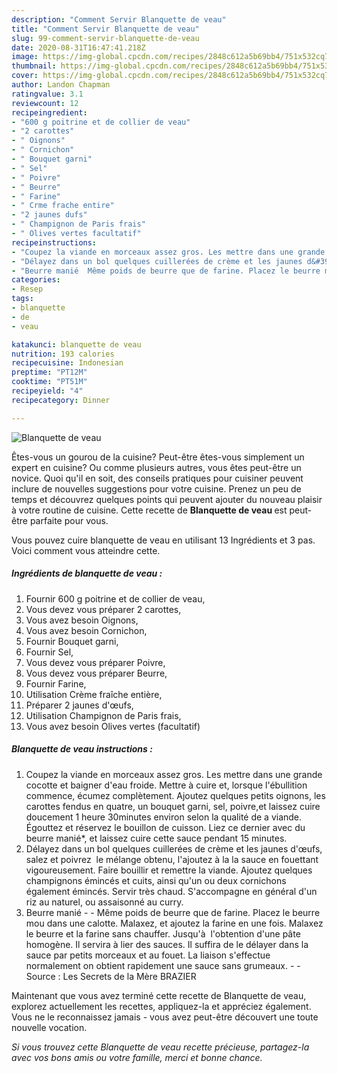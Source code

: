 ```yaml
---
description: "Comment Servir Blanquette de veau"
title: "Comment Servir Blanquette de veau"
slug: 99-comment-servir-blanquette-de-veau
date: 2020-08-31T16:47:41.218Z
image: https://img-global.cpcdn.com/recipes/2848c612a5b69bb4/751x532cq70/blanquette-de-veau-photo-principale-de-la-recette.jpg
thumbnail: https://img-global.cpcdn.com/recipes/2848c612a5b69bb4/751x532cq70/blanquette-de-veau-photo-principale-de-la-recette.jpg
cover: https://img-global.cpcdn.com/recipes/2848c612a5b69bb4/751x532cq70/blanquette-de-veau-photo-principale-de-la-recette.jpg
author: Landon Chapman
ratingvalue: 3.1
reviewcount: 12
recipeingredient:
- "600 g poitrine et de collier de veau"
- "2 carottes"
- " Oignons"
- " Cornichon"
- " Bouquet garni"
- " Sel"
- " Poivre"
- " Beurre"
- " Farine"
- " Crme frache entire"
- "2 jaunes dufs"
- " Champignon de Paris frais"
- " Olives vertes facultatif"
recipeinstructions:
- "Coupez la viande en morceaux assez gros. Les mettre dans une grande cocotte et baigner d&#39;eau froide. Mettre à cuire et, lorsque l&#39;ébullition commence, écumez complètement. Ajoutez quelques petits oignons, les carottes fendus en quatre, un bouquet garni, sel, poivre,et laissez cuire doucement 1 heure 30minutes environ selon la qualité de a viande. Égouttez et réservez le bouillon de cuisson. Liez ce dernier avec du beurre manié*, et laissez cuire cette sauce pendant 15 minutes."
- "Délayez dans un bol quelques cuillerées de crème et les jaunes d&#39;œufs, salez et poivrez  le mélange obtenu, l&#39;ajoutez à la la sauce en fouettant vigoureusement. Faire bouillir et remettre la viande. Ajoutez quelques champignons émincés et cuits, ainsi qu&#39;un ou deux cornichons également émincés. Servir très chaud. S&#39;accompagne en général d&#39;un riz au naturel, ou assaisonné au curry."
- "Beurre manié  Même poids de beurre que de farine. Placez le beurre mou dans une calotte. Malaxez, et ajoutez la farine en une fois. Malaxez le beurre et la farine sans chauffer. Jusqu&#39;à  l&#39;obtention d&#39;une pâte homogène. Il servira à lier des sauces. Il suffira de le délayer dans la sauce par petits morceaux et au fouet. La liaison s&#39;effectue normalement on obtient rapidement une sauce sans grumeaux.  Source : Les Secrets de la Mère BRAZIER"
categories:
- Resep
tags:
- blanquette
- de
- veau

katakunci: blanquette de veau 
nutrition: 193 calories
recipecuisine: Indonesian
preptime: "PT12M"
cooktime: "PT51M"
recipeyield: "4"
recipecategory: Dinner

---
```



![Blanquette de veau](https://img-global.cpcdn.com/recipes/2848c612a5b69bb4/751x532cq70/blanquette-de-veau-photo-principale-de-la-recette.jpg)

Êtes-vous un gourou de la cuisine? Peut-être êtes-vous simplement un expert en cuisine? Ou comme plusieurs autres, vous êtes peut-être un novice. Quoi qu'il en soit, des conseils pratiques pour cuisiner peuvent inclure de nouvelles suggestions pour votre cuisine. Prenez un peu de temps et découvrez quelques points qui peuvent ajouter du nouveau plaisir à votre routine de cuisine. Cette recette de <strong> Blanquette de veau </strong> est peut-être parfaite pour vous.

<!--inarticleads1-->

Vous pouvez cuire blanquette de veau en utilisant 13 Ingrédients et 3 pas. Voici comment vous atteindre cette.

##### Ingrédients de blanquette de veau :

1. Fournir 600 g poitrine et de collier de veau,
1. Vous devez vous préparer 2 carottes,
1. Vous avez besoin  Oignons,
1. Vous avez besoin  Cornichon,
1. Fournir  Bouquet garni,
1. Fournir  Sel,
1. Vous devez vous préparer  Poivre,
1. Vous devez vous préparer  Beurre,
1. Fournir  Farine,
1. Utilisation  Crème fraîche entière,
1. Préparer 2 jaunes d&#39;œufs,
1. Utilisation  Champignon de Paris frais,
1. Vous avez besoin  Olives vertes (facultatif)




<!--inarticleads2-->

##### Blanquette de veau instructions :

1. Coupez la viande en morceaux assez gros. Les mettre dans une grande cocotte et baigner d&#39;eau froide. Mettre à cuire et, lorsque l&#39;ébullition commence, écumez complètement. Ajoutez quelques petits oignons, les carottes fendus en quatre, un bouquet garni, sel, poivre,et laissez cuire doucement 1 heure 30minutes environ selon la qualité de a viande. Égouttez et réservez le bouillon de cuisson. Liez ce dernier avec du beurre manié*, et laissez cuire cette sauce pendant 15 minutes.
1. Délayez dans un bol quelques cuillerées de crème et les jaunes d&#39;œufs, salez et poivrez  le mélange obtenu, l&#39;ajoutez à la la sauce en fouettant vigoureusement. Faire bouillir et remettre la viande. Ajoutez quelques champignons émincés et cuits, ainsi qu&#39;un ou deux cornichons également émincés. Servir très chaud. S&#39;accompagne en général d&#39;un riz au naturel, ou assaisonné au curry.
1. Beurre manié -  - Même poids de beurre que de farine. Placez le beurre mou dans une calotte. Malaxez, et ajoutez la farine en une fois. Malaxez le beurre et la farine sans chauffer. Jusqu&#39;à  l&#39;obtention d&#39;une pâte homogène. Il servira à lier des sauces. Il suffira de le délayer dans la sauce par petits morceaux et au fouet. La liaison s&#39;effectue normalement on obtient rapidement une sauce sans grumeaux. -  - Source : Les Secrets de la Mère BRAZIER




<!--inarticleads1-->

<p>
Maintenant que vous avez terminé cette recette de Blanquette de veau, explorez actuellement les recettes, appliquez-la et appréciez également. Vous ne le reconnaissez jamais - vous avez peut-être découvert une toute nouvelle vocation.
</p>

<p>
<i>Si vous trouvez cette Blanquette de veau recette précieuse, partagez-la avec vos bons amis ou votre famille, merci et bonne chance.</i>
</p>
